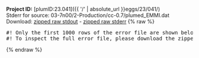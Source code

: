 **Project ID:** [plumID:23.041]({{ '/' | absolute_url }}eggs/23/041/)  
Stderr for source:  03-7n00/2-Production/cc-0.7/plumed_EMMI.dat   
Download: [zipped raw stdout](plumed_EMMI.dat.plumed_master.stdout.txt.zip) - [zipped raw stderr](plumed_EMMI.dat.plumed_master.stderr.txt.zip) 
{% raw %}
<pre>
#! Only the first 1000 rows of the error file are shown below
#! To inspect the full error file, please download the zipped raw stderr file above
</pre>
{% endraw %}
